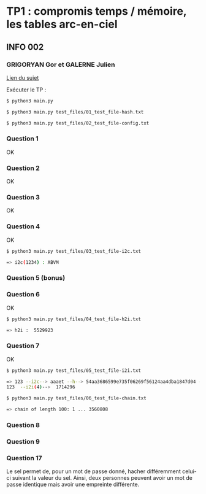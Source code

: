 # TP1 : compromis temps / mémoire, les tables arc-en-ciel

## INFO 002

### GRIGORYAN Gor et GALERNE Julien

[Lien du sujet](https://pierre-hyvernat.apps.math.cnrs.fr/data/Enseignement/2425/info002/tp1.html)

Exécuter le TP :

```sh
$ python3 main.py
```

```sh
$ python3 main.py test_files/01_test_file-hash.txt
```

```sh
$ python3 main.py test_files/02_test_file-config.txt
```

### Question 1

OK

### Question 2

OK

### Question 3

OK

### Question 4

OK

```sh
$ python3 main.py test_files/03_test_file-i2c.txt

=> i2c(1234) : ABVM
```

### Question 5 (bonus)

### Question 6

OK

```sh
$ python3 main.py test_files/04_test_file-h2i.txt

=> h2i :  5529923
```

### Question 7

OK

```sh
$ python3 main.py test_files/05_test_file-i2i.txt

=> 123 --i2c--> aaaet --h--> 54aa3686599e735f06269f56124aa4dba1847d04 --h2i(4)--> 1714296
123  --i2i(4)-->  1714296
```

```sh
$ python3 main.py test_files/06_test_file-chain.txt

=> chain of length 100: 1 ... 3560808
```

### Question 8

### Question 9

### Question 17

Le sel permet de, pour un mot de passe donné, hacher différemment celui-ci suivant la valeur du sel.
Ainsi, deux personnes peuvent avoir un mot de passe identique mais avoir une empreinte différente.
